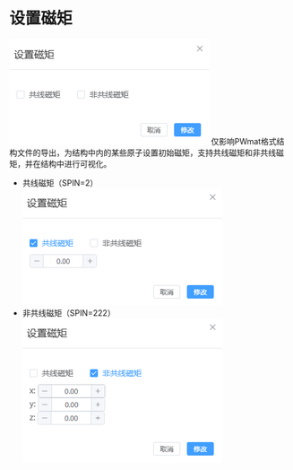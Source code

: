 # 设置磁矩
![magmom](.././nested/qstudio_manual_settings_magmom.png)
仅影响PWmat格式结构文件的导出，为结构中内的某些原子设置初始磁矩，支持共线磁矩和非共线磁矩，并在结构中进行可视化。
- 共线磁矩（SPIN=2）
    ![magmom](.././nested/qstudio_manual_settings_magmom_2.png)
- 非共线磁矩（SPIN=222）
    ![magmom](.././nested/qstudio_manual_settings_magmom_222.png)